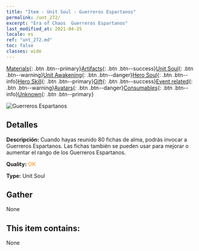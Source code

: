 ```yaml
---
title: "Item - Unit Soul - Guerreros Espartanos"
permalink: /unt_272/
excerpt: "Era of Chaos  Guerreros Espartanos"
last_modified_at: 2021-04-25
locale: es
ref: "unt_272.md"
toc: false
classes: wide
---
```

 [Materials](/ItemsES/){: .btn .btn--primary}[Artifacts](/ItemsES/Artifacts/){: .btn .btn--success}[Unit Soul](/ItemsES/UnitSoul/){: .btn .btn--warning}[Unit Awakening](/ItemsES/UnitAwakening/){: .btn .btn--danger}[Hero Soul](/ItemsES/HeroSoul/){: .btn .btn--info}[Hero Skill](/ItemsES/HeroSkill/){: .btn .btn--primary}[Gift](/ItemsES/Gift/){: .btn .btn--success}[Event related](/ItemsES/Events/){: .btn .btn--warning}[Avatars](/ItemsES/Avatars/){: .btn .btn--danger}[Consumables](/ItemsES/Consumables/){: .btn .btn--info}[Unknown](/ItemsES/Unknown/){: .btn .btn--primary}

 ![Guerreros Espartanos](/images/u/ti_sibada.jpg)

## Detalles
 **Descripción:** Cuando hayas reunido 80 fichas de alma, podrás invocar a Guerreros Espartanos. Las fichas también se pueden usar para mejorar o aumentar el rango de los Guerreros Espartanos.

 **Quality:** <span style="color: #FF8C00">OK</span>

 **Type:** Unit Soul

## Gather

  None

## This item contains:

  None

